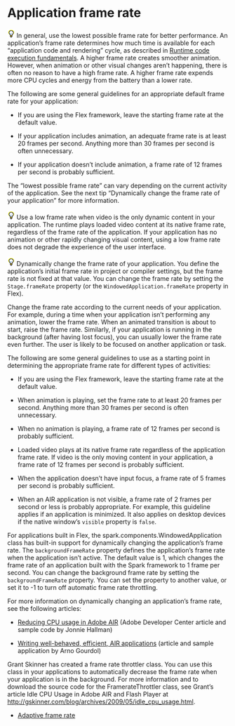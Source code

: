 # Application frame rate

![](../../img/tip_help.png) In general, use the lowest possible frame rate for
better performance. An application’s frame rate determines how much time is
available for each “application code and rendering” cycle, as described in
[Runtime code execution fundamentals](WS948100b6829bd5a61a52657a1274ff66899-8000.html).
A higher frame rate creates smoother animation. However, when animation or other
visual changes aren’t happening, there is often no reason to have a high frame
rate. A higher frame rate expends more CPU cycles and energy from the battery
than a lower rate.

The following are some general guidelines for an appropriate default frame rate
for your application:

- If you are using the Flex framework, leave the starting frame rate at the
  default value.

- If your application includes animation, an adequate frame rate is at least 20
  frames per second. Anything more than 30 frames per second is often
  unnecessary.

- If your application doesn’t include animation, a frame rate of 12 frames per
  second is probably sufficient.

The “lowest possible frame rate” can vary depending on the current activity of
the application. See the next tip “Dynamically change the frame rate of your
application” for more information.

![](../../img/tip_help.png) Use a low frame rate when video is the only dynamic
content in your application. The runtime plays loaded video content at its
native frame rate, regardless of the frame rate of the application. If your
application has no animation or other rapidly changing visual content, using a
low frame rate does not degrade the experience of the user interface.

![](../../img/tip_help.png) Dynamically change the frame rate of your
application. You define the application’s initial frame rate in project or
compiler settings, but the frame rate is not fixed at that value. You can change
the frame rate by setting the `Stage.frameRate` property (or the
`WindowedApplication.frameRate` property in Flex).

Change the frame rate according to the current needs of your application. For
example, during a time when your application isn’t performing any animation,
lower the frame rate. When an animated transition is about to start, raise the
frame rate. Similarly, if your application is running in the background (after
having lost focus), you can usually lower the frame rate even further. The user
is likely to be focused on another application or task.

The following are some general guidelines to use as a starting point in
determining the appropriate frame rate for different types of activities:

- If you are using the Flex framework, leave the starting frame rate at the
  default value.

- When animation is playing, set the frame rate to at least 20 frames per
  second. Anything more than 30 frames per second is often unnecessary.

- When no animation is playing, a frame rate of 12 frames per second is probably
  sufficient.

- Loaded video plays at its native frame rate regardless of the application
  frame rate. If video is the only moving content in your application, a frame
  rate of 12 frames per second is probably sufficient.

- When the application doesn’t have input focus, a frame rate of 5 frames per
  second is probably sufficient.

- When an AIR application is not visible, a frame rate of 2 frames per second or
  less is probably appropriate. For example, this guideline applies if an
  application is minimized. It also applies on desktop devices if the native
  window’s `visible` property is `false`.

For applications built in Flex, the spark.components.WindowedApplication class
has built-in support for dynamically changing the application’s frame rate. The
`backgroundFrameRate` property defines the application’s frame rate when the
application isn’t active. The default value is 1, which changes the frame rate
of an application built with the Spark framework to 1 frame per second. You can
change the background frame rate by setting the `backgroundFrameRate` property.
You can set the property to another value, or set it to -1 to turn off automatic
frame rate throttling.

For more information on dynamically changing an application’s frame rate, see
the following articles:

- [Reducing CPU usage in Adobe AIR](http://www.adobe.com/devnet/air/flex/articles/framerate_throttling.html)
  (Adobe Developer Center article and sample code by Jonnie Hallman)

- [Writing well-behaved, efficient, AIR applications](http://arno.org/arnotify/2009/05/writing-well-behaved-efficient-air-applications/)
  (article and sample application by Arno Gourdol)

Grant Skinner has created a frame rate throttler class. You can use this class
in your applications to automatically decrease the frame rate when your
application is in the background. For more information and to download the
source code for the FramerateThrottler class, see Grant’s article Idle CPU Usage
in Adobe AIR and Flash Player at
<http://gskinner.com/blog/archives/2009/05/idle_cpu_usage.html>.

- [Adaptive frame rate](WS948100b6829bd5a6cb6b9fb127693b6f9b-8000.html)
